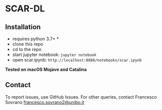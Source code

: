 # SCAR-DL

## Installation

* requires python 3.7+ *
* clone this repo
* cd to the repo
* start jupyter notebook: `jupyter notebook`
* open scar.ipynb: `http://localhost:8888/notebooks/scar.ipynb`

**Tested on macOS Mojave and Catalina**

Contact
-------

To report issues, use GitHub Issues. For other queries, contact Francesco Sovrano <francesco.sovrano2@unibo.it>
